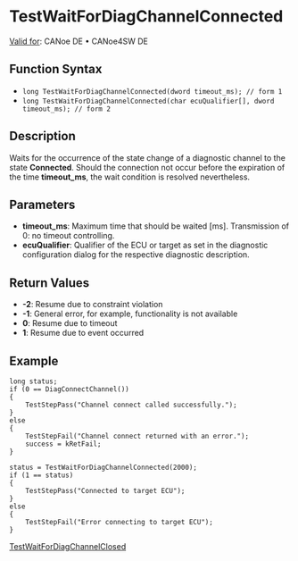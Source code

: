 # TestWaitForDiagChannelConnected

[Valid for](../../../Shared/FeatureAvailability.md): CANoe DE • CANoe4SW DE

## Function Syntax

- `long TestWaitForDiagChannelConnected(dword timeout_ms); // form 1`
- `long TestWaitForDiagChannelConnected(char ecuQualifier[], dword timeout_ms); // form 2`

## Description

Waits for the occurrence of the state change of a diagnostic channel to the state **Connected**. Should the connection not occur before the expiration of the time **timeout_ms**, the wait condition is resolved nevertheless.

## Parameters

- **timeout_ms**: Maximum time that should be waited [ms]. Transmission of 0: no timeout controlling.
- **ecuQualifier**: Qualifier of the ECU or target as set in the diagnostic configuration dialog for the respective diagnostic description.

## Return Values

- **-2**: Resume due to constraint violation
- **-1**: General error, for example, functionality is not available
- **0**: Resume due to timeout
- **1**: Resume due to event occurred

## Example

```plaintext
long status;
if (0 == DiagConnectChannel())
{
    TestStepPass("Channel connect called successfully.");
}
else
{
    TestStepFail("Channel connect returned with an error.");
    success = kRetFail;
}

status = TestWaitForDiagChannelConnected(2000);
if (1 == status)
{
    TestStepPass("Connected to target ECU");
}
else
{
    TestStepFail("Error connecting to target ECU");
}
```

[TestWaitForDiagChannelClosed](CAPLfunctionTestWaitForDiagChannelClosed.md)
